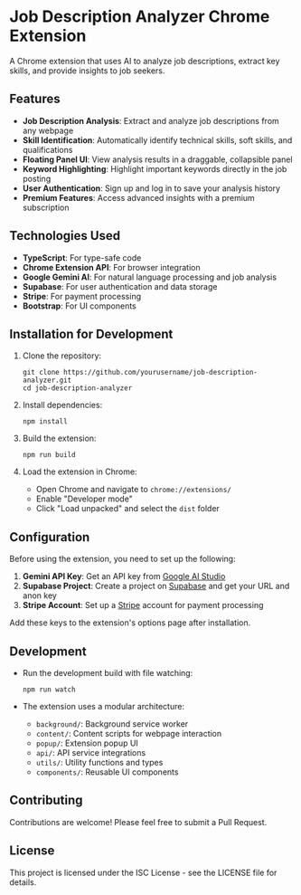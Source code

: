 # Job Description Analyzer Chrome Extension

A Chrome extension that uses AI to analyze job descriptions, extract key skills, and provide insights to job seekers.

## Features

- **Job Description Analysis**: Extract and analyze job descriptions from any webpage
- **Skill Identification**: Automatically identify technical skills, soft skills, and qualifications
- **Floating Panel UI**: View analysis results in a draggable, collapsible panel
- **Keyword Highlighting**: Highlight important keywords directly in the job posting
- **User Authentication**: Sign up and log in to save your analysis history
- **Premium Features**: Access advanced insights with a premium subscription

## Technologies Used

- **TypeScript**: For type-safe code
- **Chrome Extension API**: For browser integration
- **Google Gemini AI**: For natural language processing and job analysis
- **Supabase**: For user authentication and data storage
- **Stripe**: For payment processing
- **Bootstrap**: For UI components

## Installation for Development

1. Clone the repository:
   ```
   git clone https://github.com/yourusername/job-description-analyzer.git
   cd job-description-analyzer
   ```

2. Install dependencies:
   ```
   npm install
   ```

3. Build the extension:
   ```
   npm run build
   ```

4. Load the extension in Chrome:
   - Open Chrome and navigate to `chrome://extensions/`
   - Enable "Developer mode"
   - Click "Load unpacked" and select the `dist` folder

## Configuration

Before using the extension, you need to set up the following:

1. **Gemini API Key**: Get an API key from [Google AI Studio](https://ai.google.dev/)
2. **Supabase Project**: Create a project on [Supabase](https://supabase.com/) and get your URL and anon key
3. **Stripe Account**: Set up a [Stripe](https://stripe.com/) account for payment processing

Add these keys to the extension's options page after installation.

## Development

- Run the development build with file watching:
  ```
  npm run watch
  ```

- The extension uses a modular architecture:
  - `background/`: Background service worker
  - `content/`: Content scripts for webpage interaction
  - `popup/`: Extension popup UI
  - `api/`: API service integrations
  - `utils/`: Utility functions and types
  - `components/`: Reusable UI components

## Contributing

Contributions are welcome! Please feel free to submit a Pull Request.

## License

This project is licensed under the ISC License - see the LICENSE file for details. 